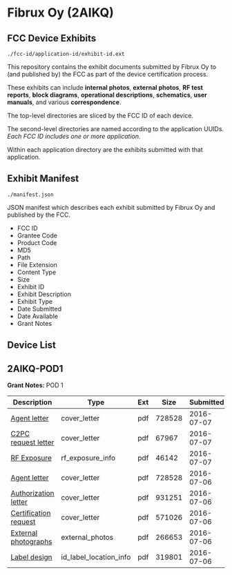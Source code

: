 # Fibrux Oy (2AIKQ)
## FCC Device Exhibits

```
./fcc-id/application-id/exhibit-id.ext
```

This repository contains the exhibit documents submitted by Fibrux Oy to (and published by) the FCC as part of the device certification process.

These exhibits can include **internal photos**, **external photos**, **RF test reports**, **block diagrams**, **operational descriptions**, **schematics**, **user manuals**, and various **correspondence**.

The top-level directories are sliced by the FCC ID of each device.

The second-level directories are named according to the application UUIDs. *Each FCC ID includes one or more application.*

Within each application directory are the exhibits submitted with that application. 

## Exhibit Manifest

```
./manifest.json
```

JSON manifest which describes each exhibit submitted by Fibrux Oy and published by the FCC.

- FCC ID
- Grantee Code
- Product Code
- MD5
- Path
- File Extension
- Content Type
- Size
- Exhibit ID
- Exhibit Description
- Exhibit Type
- Date Submitted
- Date Available
- Grant Notes

## Device List
## 2AIKQ-POD1
**Grant Notes:** POD 1

| Description | Type | Ext | Size | Submitted | Available |
| ----------- | ---- | --- | ---- | --------- | --------- |
| [Agent letter](2AIKQ-POD1/db14b00e3039c7e15e7f61836cf34071/3052658.pdf) | cover_letter | pdf | 728528 | 2016-07-07 | 2016-07-07 |
| [C2PC request letter](2AIKQ-POD1/db14b00e3039c7e15e7f61836cf34071/3053660.pdf) | cover_letter | pdf | 67967 | 2016-07-07 | 2016-07-07 |
| [RF Exposure](2AIKQ-POD1/db14b00e3039c7e15e7f61836cf34071/3053659.pdf) | rf_exposure_info | pdf | 46142 | 2016-07-07 | 2016-07-07 |
| [Agent letter](2AIKQ-POD1/059196bbd227981394f9520887be58ae/3052658.pdf) | cover_letter | pdf | 728528 | 2016-07-06 | 2016-07-06 |
| [Authorization letter](2AIKQ-POD1/059196bbd227981394f9520887be58ae/3052659.pdf) | cover_letter | pdf | 931251 | 2016-07-06 | 2016-07-06 |
| [Certification request](2AIKQ-POD1/059196bbd227981394f9520887be58ae/3052660.pdf) | cover_letter | pdf | 571026 | 2016-07-06 | 2016-07-06 |
| [External photographs](2AIKQ-POD1/059196bbd227981394f9520887be58ae/3052662.pdf) | external_photos | pdf | 266653 | 2016-07-06 | 2016-07-06 |
| [Label design](2AIKQ-POD1/059196bbd227981394f9520887be58ae/3052661.pdf) | id_label_location_info | pdf | 319801 | 2016-07-06 | 2016-07-06 |
